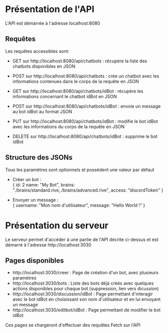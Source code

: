 # Présentation de l'API

L'API est démarrée à l'adresse localhost:8080

## Requêtes

Les requêtes accessibles sont:
- GET sur http://localhost:8080/api/chatbots : récupère la liste des chatbots disponibles en JSON
- POST sur http://localhost:8080/api/chatbots : crée un chatbot avec les informations contenues dans le corps de la requête en JSON
    
- GET sur http://localhost:8080/api/chatbots/idBot : récupère les informations concernant le chatbot idBot en JSON
- POST sur http://localhost:8080/api/chatbots/idBot : envoie un message au bot idBot au format JSON
- PUT sur http://localhost:8080/api/chatbots/idBot : modifie le bot idBot avec les informations du corps de la requête en JSON
- DELETE sur http://localhost:8080/api/chatbots/idBot : supprime le bot idBot

## Structure des JSONs

Tous les paramètres sont optionnels et possèdent une valeur par défaut

- Créer un bot :  
{
    id: 2
    name: "My Bot",
    brains: "./brains/standard.rive,./brains/advanced.rive",
    access: "discordToken"
}

- Envoyer un message :  
{
    username: "Mon nom d'utilisateur",
    message: "Hello World !"
}

# Présentation du serveur

Le serveur permet d'accéder à une partie de l'API décrite ci-dessus et est démarré à l'adresse http://localhost:3030

## Pages disponibles

- http://localhost:3030/creer : Page de création d'un bot, avec plusieurs paramètres
- http://localhost:3030/bots : Liste des bots déjà créés avec quelques actions disponibles pour chaque bot (suppression, lien vers dicussion)
- http://localhost:3030/discussion/idBot : Page permettant d'interagir avec le bot idBot en choisissant son nom d'utilisateur et en lui envoyant un message
- http://localhost:3030/editbot/idBot : Page permettant de modifier le bot idBot

Ces pages se chargeront d'effectuer des requêtes Fetch sur l'API